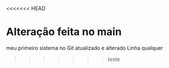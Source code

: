 <<<<<<< HEAD

Alteração feita no main
=======
meu primeiro sistema no Git atualizado e alterado
Linha qualquer
>>>>>>> teste
